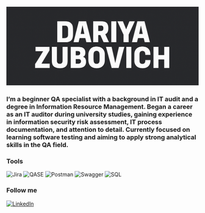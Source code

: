 ![Header](https://github.com/DZubovich/dzubovich/blob/main/assets/Header.png)

### I’m a beginner QA specialist with a background in IT audit and a degree in Information Resource Management. Began a career as an IT auditor during university studies, gaining experience in information security risk assessment, IT process documentation, and attention to detail. Currently focused on learning software testing and aiming to apply strong analytical skills in the QA field.


### Tools
![Jira](https://img.shields.io/badge/Jira-4169E1?style=for-the-badge&logo=jira) ![QASE](https://img.shields.io/badge/QASE-7B68EE?style=for-the-badge&logo=qase) ![Postman](https://img.shields.io/badge/Postman-000000?style=for-the-badge&logo=postman) ![Swagger](https://img.shields.io/badge/Swagger-008000?style=for-the-badge&logo=swagger) ![SQL](https://img.shields.io/badge/SQL-008B8B?style=for-the-badge&logo=SQL)

### Follow me
[![LinkedIn](https://img.shields.io/badge/LinkedIn-191970?style=for-the-badge&logo=linkedin)](https://www.linkedin.com/in/dariya-zubovich-4227b8362)
